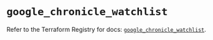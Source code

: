 # `google_chronicle_watchlist`

Refer to the Terraform Registry for docs: [`google_chronicle_watchlist`](https://registry.terraform.io/providers/hashicorp/google/6.29.0/docs/resources/chronicle_watchlist).
